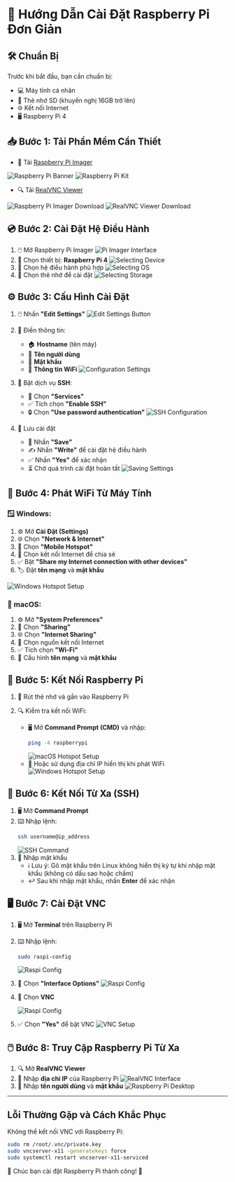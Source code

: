 # 🍓 Hướng Dẫn Cài Đặt Raspberry Pi Đơn Giản

## 🛠️ Chuẩn Bị

Trước khi bắt đầu, bạn cần chuẩn bị:
- 💻 Máy tính cá nhân
- 💾 Thẻ nhớ SD (khuyến nghị 16GB trở lên)
- 🌐 Kết nối Internet
- 🖥️ Raspberry Pi 4

## 📥 Bước 1: Tải Phần Mềm Cần Thiết

- 📀 Tải [Raspberry Pi Imager](https://www.raspberrypi.com/software/)

![Raspberry Pi Banner](https://raw.githubusercontent.com/lehoangtrong/RaspberryPi/refs/heads/main/images/Picture1.png)
![Raspberry Pi Kit](https://raw.githubusercontent.com/lehoangtrong/RaspberryPi/refs/heads/main/images/Picture2.png)

- 🔍 Tải [RealVNC Viewer](https://www.realvnc.com/en/connect/download/viewer/)

![Raspberry Pi Imager Download](https://raw.githubusercontent.com/lehoangtrong/RaspberryPi/refs/heads/main/images/Picture3.png)
![RealVNC Viewer Download](https://raw.githubusercontent.com/lehoangtrong/RaspberryPi/refs/heads/main/images/Picture4.png)

## 💿 Bước 2: Cài Đặt Hệ Điều Hành

1. 🖱️ Mở Raspberry Pi Imager
![Pi Imager Interface](https://raw.githubusercontent.com/lehoangtrong/RaspberryPi/refs/heads/main/images/Picture5.png)
2. 📱 Chọn thiết bị: **Raspberry Pi 4**
![Selecting Device](https://raw.githubusercontent.com/lehoangtrong/RaspberryPi/refs/heads/main/images/Picture6.png)
3. 🔧 Chọn hệ điều hành phù hợp
![Selecting OS](https://raw.githubusercontent.com/lehoangtrong/RaspberryPi/refs/heads/main/images/Picture7.png)
4. 💾 Chọn thẻ nhớ để cài đặt
![Selecting Storage](https://raw.githubusercontent.com/lehoangtrong/RaspberryPi/refs/heads/main/images/Picture8.png)

## ⚙️ Bước 3: Cấu Hình Cài Đặt

1. 🖱️ Nhấn **"Edit Settings"**
![Edit Settings Button](https://raw.githubusercontent.com/lehoangtrong/RaspberryPi/refs/heads/main/images/Picture9.png)
2. 📝 Điền thông tin:
   - 🏠 **Hostname** (tên máy)
   - 👤 **Tên người dùng**
   - 🔑 **Mật khẩu**
   - 📶 **Thông tin WiFi**
   ![Configuration Settings](https://raw.githubusercontent.com/lehoangtrong/RaspberryPi/refs/heads/main/images/Picture10.png)

3. 🔐 Bật dịch vụ **SSH**:
   - 🔧 Chọn **"Services"**
   - ✅ Tích chọn **"Enable SSH"**
   - 🔒 Chọn **"Use password authentication"**
![SSH Configuration](https://raw.githubusercontent.com/lehoangtrong/RaspberryPi/refs/heads/main/images/Picture11.png)
4. 💾 Lưu cài đặt
   - 💾 Nhấn **"Save"**
   - ✍️ Nhấn **"Write"** để cài đặt hệ điều hành
   - ✅ Nhấn **"Yes"** để xác nhận
   - ⏳ Chờ quá trình cài đặt hoàn tất
![Saving Settings](https://raw.githubusercontent.com/lehoangtrong/RaspberryPi/refs/heads/main/images/Picture12.png)

## 📶 Bước 4: Phát WiFi Từ Máy Tính

### 🪟 Windows:
1. ⚙️ Mở **Cài Đặt (Settings)**
2. 🌐 Chọn **"Network & Internet"**
3. 📡 Chọn **"Mobile Hotspot"**
4. 🔌 Chọn kết nối Internet để chia sẻ
5. ✅ Bật **"Share my Internet connection with other devices"**
6. 🏷️ Đặt **tên mạng** và **mật khẩu**

![Windows Hotspot Setup](https://raw.githubusercontent.com/lehoangtrong/RaspberryPi/refs/heads/main/images/Picture13.png)

### 🍎 macOS:
1. ⚙️ Mở **"System Preferences"**
2. 🔄 Chọn **"Sharing"**
3. 🌐 Chọn **"Internet Sharing"**
4. 🔌 Chọn nguồn kết nối Internet
5. ✅ Tích chọn **"Wi-Fi"**
6. 🔧 Cấu hình **tên mạng** và **mật khẩu**

## 🔄 Bước 5: Kết Nối Raspberry Pi

1. 💾 Rút thẻ nhớ và gắn vào Raspberry Pi

2. 🔍 Kiểm tra kết nối WiFi:
   - 🖥️ Mở **Command Prompt (CMD)** và nhập:
     ```sh
     ping -4 raspberrypi
     ```
     ![macOS Hotspot Setup](https://raw.githubusercontent.com/lehoangtrong/RaspberryPi/refs/heads/main/images/Picture14.png)
   - 🔢 Hoặc sử dụng địa chỉ IP hiển thị khi phát WiFi
   ![Windows Hotspot Setup](https://raw.githubusercontent.com/lehoangtrong/RaspberryPi/refs/heads/main/images/Picture13.png) 

## 🔐 Bước 6: Kết Nối Từ Xa (SSH)

1. 🖥️ Mở **Command Prompt**
2. ⌨️ Nhập lệnh:
   ```sh
   ssh username@ip_address
   ```
   ![SSH Command](https://raw.githubusercontent.com/lehoangtrong/RaspberryPi/refs/heads/main/images/Picture15.png)
3. 🔑 Nhập mật khẩu
   - ℹ️ Lưu ý: Gõ mật khẩu trên Linux không hiển thị ký tự khi nhập mật khẩu (không có dấu sao hoặc chấm)
   - ↩️ Sau khi nhập mật khẩu, nhấn **Enter** để xác nhận

## 🖥️ Bước 7: Cài Đặt VNC

1. 🖥️ Mở **Terminal** trên Raspberry Pi
2. ⌨️ Nhập lệnh:
   ```sh
   sudo raspi-config
   ```
   ![Raspi Config](https://raw.githubusercontent.com/lehoangtrong/RaspberryPi/refs/heads/main/images/Picture16.png)

3. 🔧 Chọn **"Interface Options"**
   ![Raspi Config](https://raw.githubusercontent.com/lehoangtrong/RaspberryPi/refs/heads/main/images/Picture17.png)

4. 🔗 Chọn **VNC**

   ![Raspi Config](https://raw.githubusercontent.com/lehoangtrong/RaspberryPi/refs/heads/main/images/Picture18.png)

5. ✅ Chọn **"Yes"** để bật VNC
   ![VNC Setup](https://raw.githubusercontent.com/lehoangtrong/RaspberryPi/refs/heads/main/images/Picture19.png)

## 🖱️ Bước 8: Truy Cập Raspberry Pi Từ Xa

1. 🔍 Mở **RealVNC Viewer**
2. 🔢 Nhập **địa chỉ IP** của Raspberry Pi
   ![RealVNC Interface](https://raw.githubusercontent.com/lehoangtrong/RaspberryPi/refs/heads/main/images/Picture20.png)
3. 🔑 Nhập **tên người dùng** và **mật khẩu**
   ![Raspberry Pi Desktop](https://raw.githubusercontent.com/lehoangtrong/RaspberryPi/refs/heads/main/images/Picture21.png)

---

## Lỗi Thường Gặp và Cách Khắc Phục
Không thể kết nối VNC với Raspberry Pi:

```sh
sudo rm /root/.vnc/private.key
sudo vncserver-x11 -generatekeys force
sudo systemctl restart vncserver-x11-serviced
```

🎉 Chúc bạn cài đặt Raspberry Pi thành công! 🚀